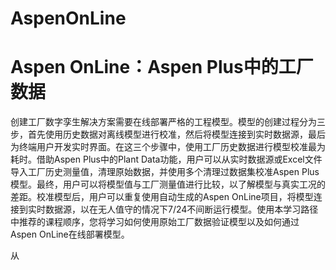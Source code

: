# AspenOnLine


# Aspen OnLine：Aspen Plus中的工厂数据

创建工厂数字孪生解决方案需要在线部署严格的工程模型。模型的创建过程分为三步，首先使用历史数据对离线模型进行校准，然后将模型连接到实时数据源，最后为终端用户开发实时界面。在这三个步骤中，使用工厂历史数据进行模型校准最为耗时。借助Aspen Plus中的Plant Data功能，用户可以从实时数据源或Excel文件导入工厂历史测量值，清理原始数据，并使用多个清理过数据集校准Aspen Plus模型。最终，用户可以将模型值与工厂测量值进行比较，以了解模型与真实工况的差距。校准模型后，用户可以重复使用自动生成的Aspen OnLine项目，将模型连接到实时数据源，以在无人值守的情况下7/24不间断运行模型。使用本学习路径中推荐的课程顺序，您将学习如何使用原始工厂数据验证模型以及如何通过Aspen OnLine在线部署模型。

从

